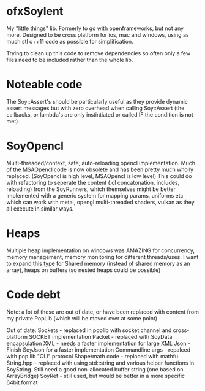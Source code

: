 ofxSoylent
==========

My "little things" lib. Formerly to go with openframeworks, but not any more. Designed to be cross platform for ios, mac and windows, using as much stl c++11 code as possible for simplification.

Trying to clean up this code to remove dependencies so often only a few files need to be included rather than the whole lib.

Noteable code
==========
The Soy::Assert's should be particularly useful as they provide dynamic assert messages but with zero overhead when calling Soy::Assert (the callbacks, or lambda's are only instintiated or called IF the condition is not met)

SoyOpencl
==========
Multi-threaded/context, safe, auto-reloading opencl implementation. Much of the MSAOpencl code is now obsolete and has been pretty much wholly replaced. (SoyOpencl is high level, MSAOpencl is low level)
This could do with refactoring to seperate the content (.cl concatonation, includes, reloading) from the SoyRunners, which themselves might be better implemented with a generic system for mapping params, uniforms etc which can work with metal, opengl multi-threaded shaders, vulkan as they all execute in similar ways.

Heaps
==========
Multiple heap implementation on windows was AMAZING for concurrency, memory management, memory monitoring for different threads/uses. 
I want to expand this type for Shared memory (instead of shared memory as an array), heaps on buffers (so nested heaps could be possible)


Code debt
==========
Note: a lot of these are out of date, or have been replaced with content from my private PopLib (which will be moved over at some point)

Out of date:
Sockets - replaced in poplib with socket channel and cross-platform SOCKET implementation
Packet - replaced with SoyData encapsulation
XML - needs a faster implementation for large XML
Json - Finish SoyJson for a faster implementation
Commandline args - repalced with pop lib "CLI" protocol
Shape/math code - replaced with mathfu
String.hpp - replaced with using std::string and various helper functions in SoyString. Still need a good non-allocated buffer string (one based on ArrayBridge)
SoyRef - still used, but would be better in a more specific 64bit format
